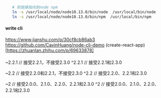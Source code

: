 ```bash
   # 软链接指向到node npm
   ln -s /usr/local/node/node10.13.0/bin/node  /usr/local/bin/node
   ln -s /usr/local/node/node10.13.0/bin/npm  /usr/local/bin/npm 
```

#### write cli
https://www.jianshu.com/p/30cf8cb86ab3
https://github.com/CavinHuang/node-cli-demo
(create-react-app)[https://zhuanlan.zhihu.com/p/69633878]

#### 
>
   ~2.2.1 // 接受2.2.1，不接受2.3.0
   ^2.2.1 // 接受2.2.1和2.3.0

   ~2.2 // 接受2.2.0和2.2.1，不接受2.3.0
   ^2.2 // 接受2.2.0、2.2.1和2.3.0

   ~2 // 接受2.0.0、2.1.0、2.2.0、2.2.1和2.3.0
   ^2 // 接受2.0.0、2.1.0、2.2.0、2.2.1和2.3.0
>